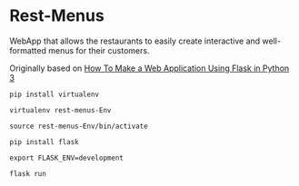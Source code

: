 # Rest-Menus
WebApp that allows the restaurants to easily create interactive and well-formatted menus for their customers.

Originally based on [How To Make a Web Application Using Flask in Python 3](https://www.digitalocean.com/community/tutorials/how-to-make-a-web-application-using-flask-in-python-3-es)

```
pip install virtualenv
```
```
virtualenv rest-menus-Env
```
```
source rest-menus-Env/bin/activate
```
```
pip install flask
```
```
export FLASK_ENV=development
```
```
flask run
```